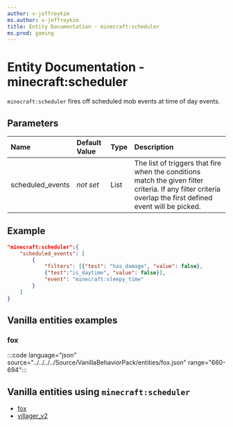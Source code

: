 ```yaml
---
author: v-jeffreykim
ms.author: v-jeffreykim
title: Entity Documentation - minecraft:scheduler
ms.prod: gaming
---
```


# Entity Documentation - minecraft:scheduler

`minecraft:scheduler` fires off scheduled mob events at time of day events.

## Parameters

|Name |Default Value  |Type  |Description  |
|:----------|:----------|:----------|:----------|
| scheduled_events| *not set*| List| The list of triggers that fire when the conditions match the given filter criteria. If any filter criteria overlap the first defined event will be picked. |

## Example

```json
"minecraft:scheduler":{
    "scheduled_events": [
        {
            "filters": [{"test": "has_damage", "value": false},
            {"test":"is_daytime", "value": false}],
            "event": "minecraft:sleepy_time"
        }
    ]
}
```

## Vanilla entities examples

### fox

:::code language="json" source="../../../../Source/VanillaBehaviorPack/entities/fox.json" range="660-694":::

## Vanilla entities using `minecraft:scheduler`

- [fox](../../../../Source/VanillaBehaviorPack_Snippets/entities/fox.md)
- [villager_v2](../../../../Source/VanillaBehaviorPack_Snippets/entities/villager_v2.md)